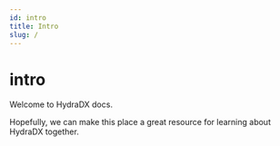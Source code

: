 ```yaml
---
id: intro
title: Intro
slug: /
---
```


# intro

Welcome to HydraDX docs.

Hopefully, we can make this place a great resource for learning about HydraDX together.

